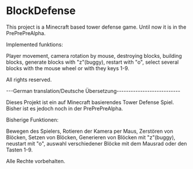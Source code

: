 ﻿BlockDefense
============

This project is a Minecraft based tower defense game. Until now it is in the PrePrePreAlpha.

Implemented funktions:

Player movement, camera rotation by mouse, destroying blocks, building blocks, generate blocks with "z"(buggy), restart with "o", select several blocks with the mouse wheel or with they keys 1-9.

All rights reserved.

---German translation/Deutsche Übersetzung---------------------------

Dieses Projekt ist ein auf Minecraft basierendes Tower Defense Spiel. Bisher ist es jedoch noch in der PrePrePreAlpha. 

Bisherige Funktionen:

Bewegen des Spielers, Rotieren der Kamera per Maus, Zerstören von Blöcken, Setzen von Blöcken, Generieren von Blöcken mit "z"(buggy), neustart mit "o", auswahl verschiedener Blöcke mit dem Mausrad oder den Tasten 1-9.

Alle Rechte vorbehalten.










